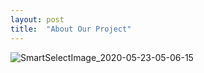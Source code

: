 ```yaml
---
layout: post
title:  "About Our Project"
---
```


![SmartSelectImage_2020-05-23-05-06-15](https://user-images.githubusercontent.com/63662808/82729545-5b5dfa80-9d33-11ea-9a32-14b7ea30baf9.png)
